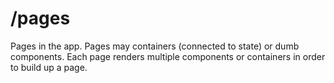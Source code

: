 # /pages

Pages in the app. Pages may containers (connected to state) or dumb components. Each page renders multiple components or containers in order to build up a page.